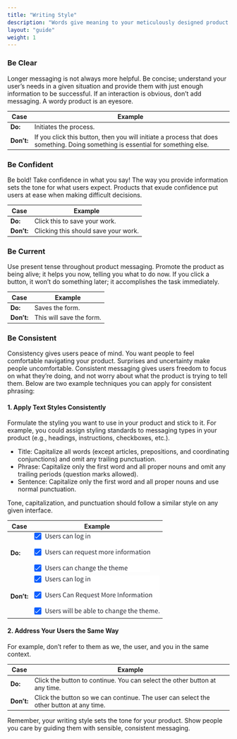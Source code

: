 ```yaml
---
title: "Writing Style"
description: "Words give meaning to your meticulously designed product. Without the proper messaging for your product’s navigation and functionality, uncertainty creeps into your user’s minds. The messages and naming conventions you use throughout your product complement its design. No matter how well-constructed your design, poor messaging can doom your product’s effectiveness. Clarity, confidence, and consistency in messaging promotes product reliability."
layout: "guide"
weight: 1
---
```


### Be Clear

Longer messaging is not always more helpful. Be concise; understand your user’s needs in a given situation and provide them with just enough information to be successful. If an interaction is obvious, don’t add messaging. A wordy product is an eyesore.

| Case | Example |
| ---- | ----- |
| **Do:** | Initiates the process. |
| **Don’t:** | If you click this button, then you will initiate a process that does something. Doing something is essential for something else. |

### Be Confident

Be bold! Take confidence in what you say! The way you provide information sets the tone for what users expect. Products that exude confidence put users at ease when making difficult decisions.

| Case | Example |
| ---- | ----- |
| **Do:** | Click this to save your work. |
| **Don’t:** | Clicking this should save your work. |

### Be Current

Use present tense throughout product messaging. Promote the product as being alive; it helps you now, telling you what to do now. If you click a button, it won’t do something later; it accomplishes the task immediately.

| Case | Example |
| ---- | ----- |
| **Do:** | Saves the form. |
| **Don’t:** | This will save the form. |

### Be Consistent

Consistency gives users peace of mind. You want people to feel comfortable navigating your product. Surprises and uncertainty make people uncomfortable. Consistent messaging gives users freedom to focus on what they’re doing, and not worry about what the product is trying to tell them. Below are two example techniques you can apply for consistent phrasing:
 
#### 1. Apply Text Styles Consistently

Formulate the styling you want to use in your product and stick to it. For example, you could assign styling standards to messaging types in your product (e.g., headings, instructions, checkboxes, etc.).
 
* Title: Capitalize all words (except articles, prepositions, and coordinating conjunctions) and omit any trailing punctuation.
* Phrase: Capitalize only the first word and all proper nouns and omit any trailing periods (question marks allowed).
* Sentence: Capitalize only the first word and all proper nouns and use normal punctuation.

Tone, capitalization, and punctuation should follow a similar style on any given interface.

| Case | Example |
| ---- | ----- |
| **Do:** | ![Writing Style Do Example with checkboxes](../../../images/WritingStyleDoExample.png) |
| **Don’t:** | ![Writing Style Do Example with checkboxes](../../../images/WritingStyleDontExample.png) |

#### 2. Address Your Users the Same Way

For example, don’t refer to them as we, the user, and you in the same context.

| Case | Example |
| ---- | ----- |
| **Do:** | Click the button to continue. You can select the other button at any time. |
| **Don’t:** | Click the button so we can continue. The user can select the other button at any time. |

Remember, your writing style sets the tone for your product. Show people you care by guiding them with sensible, consistent messaging.
